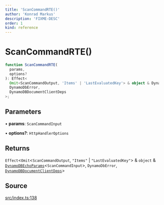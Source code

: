```yaml
---
title: 'ScanCommandRTE()'
author: 'Konrad Markus'
description: 'FIXME-DESC'
order: 1
kind: reference
---
```


# ScanCommandRTE()

```ts
function ScanCommandRTE(
  params,
  options?
): Effect<
  Omit<ScanCommandOutput, 'Items' | 'LastEvaluatedKey'> & object & DynamoDBEchoParams<ScanCommandInput>,
  DynamoDbError,
  DynamoDBDocumentClientDeps
>;
```

## Parameters

• **params**: `ScanCommandInput`

• **options?**: `HttpHandlerOptions`

## Returns

`Effect`\<`Omit`\<`ScanCommandOutput`, `"Items"` \| `"LastEvaluatedKey"`\> & `object` & [`DynamoDBEchoParams`](/projects/konkerdev-aws-client-effect-dynamodb/reference/type-aliases/dynamodbechoparams)\<`ScanCommandInput`\>, `DynamoDbError`, [`DynamoDBDocumentClientDeps`](/projects/konkerdev-aws-client-effect-dynamodb/reference/type-aliases/dynamodbdocumentclientdeps)\>

## Source

[src/index.ts:138](https://github.com/konkerdotdev/aws-client-effect-dynamodb/blob/61cc23ece48bc14ff19d7990e27b716d0c6ee7ed/src/index.ts#L138)
